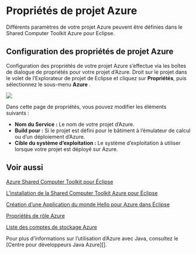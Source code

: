 <properties
    pageTitle="Propriétés de projet Azure"
    description="Décrit les paramètres de propriétés du projet Azure dans le Shared Computer Toolkit Azure pour Eclipse."
    services=""
    documentationCenter="java"
    authors="rmcmurray"
    manager="wpickett"
    editor=""/>

<tags
    ms.service="multiple"
    ms.workload="na"
    ms.tgt_pltfrm="multiple"
    ms.devlang="Java"
    ms.topic="article"
    ms.date="08/11/2016" 
    ms.author="robmcm"/>

<!-- Legacy MSDN URL = https://msdn.microsoft.com/library/azure/jj835232.aspx -->

# <a name="azure-project-properties"></a>Propriétés de projet Azure #

Différents paramètres de votre projet Azure peuvent être définies dans le Shared Computer Toolkit Azure pour Eclipse.

## <a name="configuring-azure-project-properties"></a>Configuration des propriétés de projet Azure ##

Configuration des propriétés de votre projet Azure s’effectue via les boîtes de dialogue de propriétés pour votre projet d’Azure. Droit sur le projet dans le volet de l’Explorateur de projet de Eclipse et cliquez sur **Propriétés**, puis sélectionnez le sous-menu **Azure** .

![][ic719480]

Dans cette page de propriétés, vous pouvez modifier les éléments suivants : 

* **Nom du Service :** Le nom de votre projet d’Azure.
* **Build pour :** Si le projet est défini pour le bâtiment à l’émulateur de calcul ou d’un déploiement d’Azure.
* **Cible du système d’exploitation :** Le système d’exploitation à utiliser lorsque votre projet est déployé sur Azure.

## <a name="see-also"></a>Voir aussi ##

[Azure Shared Computer Toolkit pour Éclipse][]

[L’installation de la Shared Computer Toolkit Azure pour Éclipse][] 

[Création d’une Application du monde Hello pour Azure dans Éclipse][]

[Propriétés de rôle Azure][]

[Liste des comptes de stockage Azure][]

Pour plus d’informations sur l’utilisation d’Azure avec Java, consultez le [Centre pour développeurs Java Azure][].

<!-- URL List -->

[Centre de développement Java Azure]: http://go.microsoft.com/fwlink/?LinkID=699547
[Azure Shared Computer Toolkit pour Éclipse]: http://go.microsoft.com/fwlink/?LinkID=699529
[Propriétés de rôle Azure]: http://go.microsoft.com/fwlink/?LinkID=699525
[Liste des comptes de stockage Azure]: http://go.microsoft.com/fwlink/?LinkID=699528
[Création d’une Application du monde Hello pour Azure dans Éclipse]: http://go.microsoft.com/fwlink/?LinkID=699533
[L’installation de la Shared Computer Toolkit Azure pour Éclipse]: http://go.microsoft.com/fwlink/?LinkId=699546

<!-- IMG List -->

[ic719480]: ./media/azure-toolkit-for-eclipse-azure-project-properties/ic719480.png
